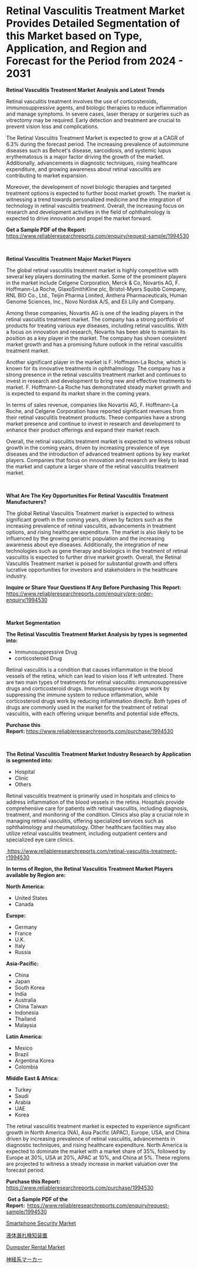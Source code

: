 <p><h1>Retinal Vasculitis Treatment Market Provides Detailed Segmentation of this Market based on Type, Application, and Region and Forecast for the Period from 2024 - 2031</h1></p><p><strong>Retinal Vasculitis Treatment Market Analysis and Latest Trends</strong></p>
<p><p>Retinal vasculitis treatment involves the use of corticosteroids, immunosuppressive agents, and biologic therapies to reduce inflammation and manage symptoms. In severe cases, laser therapy or surgeries such as vitrectomy may be required. Early detection and treatment are crucial to prevent vision loss and complications.</p><p>The Retinal Vasculitis Treatment Market is expected to grow at a CAGR of 6.3% during the forecast period. The increasing prevalence of autoimmune diseases such as Behcet's disease, sarcoidosis, and systemic lupus erythematosus is a major factor driving the growth of the market. Additionally, advancements in diagnostic techniques, rising healthcare expenditure, and growing awareness about retinal vasculitis are contributing to market expansion.</p><p>Moreover, the development of novel biologic therapies and targeted treatment options is expected to further boost market growth. The market is witnessing a trend towards personalized medicine and the integration of technology in retinal vasculitis treatment. Overall, the increasing focus on research and development activities in the field of ophthalmology is expected to drive innovation and propel the market forward.</p></p>
<p><strong>Get a Sample PDF of the Report:&nbsp;</strong> <a href="https://www.reliableresearchreports.com/enquiry/request-sample/1994530">https://www.reliableresearchreports.com/enquiry/request-sample/1994530</a></p>
<p>&nbsp;</p>
<p><strong>Retinal Vasculitis Treatment Major Market Players</strong></p>
<p><p>The global retinal vasculitis treatment market is highly competitive with several key players dominating the market. Some of the prominent players in the market include Celgene Corporation, Merck & Co, Novartis AG, F. Hoffmann-La Roche, GlaxoSmithKline plc, Bristol-Myers Squibb Company, RNL BIO Co., Ltd., Teijin Pharma Limited, Anthera Pharmaceuticals, Human Genome Sciences, Inc., Novo Nordisk A/S, and Eli Lilly and Company.</p><p>Among these companies, Novartis AG is one of the leading players in the retinal vasculitis treatment market. The company has a strong portfolio of products for treating various eye diseases, including retinal vasculitis. With a focus on innovation and research, Novartis has been able to maintain its position as a key player in the market. The company has shown consistent market growth and has a promising future outlook in the retinal vasculitis treatment market.</p><p>Another significant player in the market is F. Hoffmann-La Roche, which is known for its innovative treatments in ophthalmology. The company has a strong presence in the retinal vasculitis treatment market and continues to invest in research and development to bring new and effective treatments to market. F. Hoffmann-La Roche has demonstrated steady market growth and is expected to expand its market share in the coming years.</p><p>In terms of sales revenue, companies like Novartis AG, F. Hoffmann-La Roche, and Celgene Corporation have reported significant revenues from their retinal vasculitis treatment products. These companies have a strong market presence and continue to invest in research and development to enhance their product offerings and expand their market reach.</p><p>Overall, the retinal vasculitis treatment market is expected to witness robust growth in the coming years, driven by increasing prevalence of eye diseases and the introduction of advanced treatment options by key market players. Companies that focus on innovation and research are likely to lead the market and capture a larger share of the retinal vasculitis treatment market.</p></p>
<p>&nbsp;</p>
<p><strong>What Are The Key Opportunities For Retinal Vasculitis Treatment Manufacturers?</strong></p>
<p><p>The global Retinal Vasculitis Treatment market is expected to witness significant growth in the coming years, driven by factors such as the increasing prevalence of retinal vasculitis, advancements in treatment options, and rising healthcare expenditure. The market is also likely to be influenced by the growing geriatric population and the increasing awareness about eye diseases. Additionally, the integration of new technologies such as gene therapy and biologics in the treatment of retinal vasculitis is expected to further drive market growth. Overall, the Retinal Vasculitis Treatment market is poised for substantial growth and offers lucrative opportunities for investors and stakeholders in the healthcare industry.</p></p>
<p><strong>Inquire or Share Your Questions If Any Before Purchasing This Report:</strong> <a href="https://www.reliableresearchreports.com/enquiry/pre-order-enquiry/1994530">https://www.reliableresearchreports.com/enquiry/pre-order-enquiry/1994530</a></p>
<p>&nbsp;</p>
<p><strong>Market Segmentation</strong></p>
<p><strong>The Retinal Vasculitis Treatment Market Analysis by types is segmented into:</strong></p>
<p><ul><li>Immunosuppressive Drug</li><li>corticosteroid Drug</li></ul></p>
<p><p>Retinal vasculitis is a condition that causes inflammation in the blood vessels of the retina, which can lead to vision loss if left untreated. There are two main types of treatments for retinal vasculitis: immunosuppressive drugs and corticosteroid drugs. Immunosuppressive drugs work by suppressing the immune system to reduce inflammation, while corticosteroid drugs work by reducing inflammation directly. Both types of drugs are commonly used in the market for the treatment of retinal vasculitis, with each offering unique benefits and potential side effects.</p></p>
<p><strong>Purchase this Report:&nbsp;</strong><a href="https://www.reliableresearchreports.com/purchase/1994530">https://www.reliableresearchreports.com/purchase/1994530</a></p>
<p>&nbsp;</p>
<p><strong>The Retinal Vasculitis Treatment Market Industry Research by Application is segmented into:</strong></p>
<p><ul><li>Hospital</li><li>Clinic</li><li>Others</li></ul></p>
<p><p>Retinal vasculitis treatment is primarily used in hospitals and clinics to address inflammation of the blood vessels in the retina. Hospitals provide comprehensive care for patients with retinal vasculitis, including diagnosis, treatment, and monitoring of the condition. Clinics also play a crucial role in managing retinal vasculitis, offering specialized services such as ophthalmology and rheumatology. Other healthcare facilities may also utilize retinal vasculitis treatment, including outpatient centers and specialized eye care clinics.</p></p>
<p><a href="https://www.reliableresearchreports.com/retinal-vasculitis-treatment-r1994530">&nbsp;https://www.reliableresearchreports.com/retinal-vasculitis-treatment-r1994530</a></p>
<p><strong>In terms of Region, the Retinal Vasculitis Treatment Market Players available by Region are:</strong></p>
<p>
    <p> <strong> North America: </strong>
        <ul>
            <li>United States</li>
            <li>Canada</li>
        </ul>
        </p> 
    <p> <strong> Europe: </strong>
        <ul>
            <li>Germany</li>
            <li>France</li>
            <li>U.K.</li>
            <li>Italy</li>
            <li>Russia</li>
        </ul>
        </p> 
    <p> <strong> Asia-Pacific: </strong>
        <ul>
            <li>China</li>
            <li>Japan</li>
            <li>South Korea</li>
            <li>India</li>
            <li>Australia</li>
            <li>China Taiwan</li>
            <li>Indonesia</li>
            <li>Thailand</li>
            <li>Malaysia</li>
        </ul>
        </p> 
    <p> <strong> Latin America: </strong>
        <ul>
            <li>Mexico</li>
            <li>Brazil</li>
            <li>Argentina Korea</li>
            <li>Colombia</li>
        </ul>
        </p> 
    <p> <strong> Middle East & Africa: </strong>
        <ul>
            <li>Turkey</li>
            <li>Saudi</li>
            <li>Arabia</li>
            <li>UAE</li>
            <li>Korea</li>
        </ul>
    </p>
    </p>
<p><p>The retinal vasculitis treatment market is expected to experience significant growth in North America (NA), Asia Pacific (APAC), Europe, USA, and China driven by increasing prevalence of retinal vasculitis, advancements in diagnostic techniques, and rising healthcare expenditure. North America is expected to dominate the market with a market share of 35%, followed by Europe at 30%, USA at 20%, APAC at 10%, and China at 5%. These regions are projected to witness a steady increase in market valuation over the forecast period.</p></p>
<p><strong>Purchase this Report: </strong><a href="https://www.reliableresearchreports.com/purchase/1994530">https://www.reliableresearchreports.com/purchase/1994530</a></p>
<p>&nbsp;<strong>Get a Sample PDF of the Report:&nbsp;&nbsp;</strong><a href="https://www.reliableresearchreports.com/enquiry/request-sample/1994530">https://www.reliableresearchreports.com/enquiry/request-sample/1994530</a></p>
<p><strong></strong></p>
<p><p><a href="https://github.com/susanjprice2023/Market-Research-Report-List-2/blob/main/smartphone-security-market.md">Smartphone Security Market</a></p><p><a href="https://github.com/DayanaRunolfsdottir/Market-Research-Report-List-1/blob/main/3572187178601.md">液体漏れ検知装置</a></p><p><a href="https://github.com/nancykennedykellievqfqt2/Market-Research-Report-List-3/blob/main/dumpster-rental-market.md">Dumpster Rental Market</a></p><p><a href="https://github.com/VinceMarvin1/Market-Research-Report-List-2/blob/main/3392397178600.md">神経系マーカー</a></p></p>